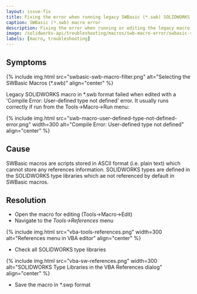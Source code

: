 ```yaml
---
layout: issue-fix
title: Fixing the error when running legacy SWBasic (*.swb) SOLIDWORKS macro
caption: SWBasic (*.swb) macro error
description: Fixing the error when running or editing the legacy macro in swb format
image: /solidworks-api/troubleshooting/macros/swb-macro-error/swbasic-swb-macro-filter.png
labels: [macro, troubleshooting]
---
```

## Symptoms

{% include img.html src="swbasic-swb-macro-filter.png" alt="Selecting the SWBasic Macros (*.swb)" align="center" %}

Legacy SOLIDWORKS macro in *.swb format failed when edited with a 'Compile Error: User-defined type not defined' error. It usually runs correctly if run from the Tools->Macro->Run menu:

{% include img.html src="swb-macro-user-defined-type-not-defined-error.png" width=300 alt="Compile Error: User-defined type not defined" align="center" %}

## Cause

SWBasic macros are scripts stored in ASCII format (i.e. plain text) which cannot store any references information. SOLIDWORKS types are defined in the SOLIDWORKS type libraries which ae not referenced by default in SWBasic macros.

## Resolution

* Open the macro for editing (Tools->Macro->Edit)
* Navigate to the *Tools->References* menu

{% include img.html src="vba-tools-references.png" width=300 alt="References menu in VBA editor" align="center" %}

* Check all SOLIDWORKS type libraries

{% include img.html src="vba-sw-references.png" width=300 alt="SOLIDWORKS Type Libraries in the VBA References dialog" align="center" %}

* Save the macro in *.swp format

